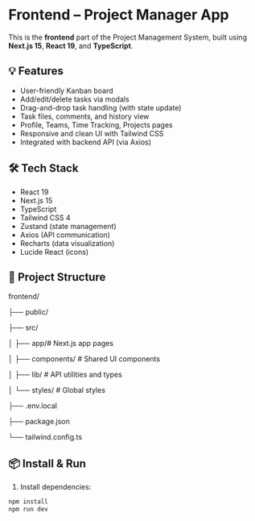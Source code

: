 # Frontend – Project Manager App

This is the **frontend** part of the Project Management System, built using **Next.js 15**, **React 19**, and **TypeScript**.



## 💡 Features

- User-friendly Kanban board
- Add/edit/delete tasks via modals
- Drag-and-drop task handling (with state update)
- Task files, comments, and history view
- Profile, Teams, Time Tracking, Projects pages
- Responsive and clean UI with Tailwind CSS
- Integrated with backend API (via Axios)

## 🛠️ Tech Stack

- React 19
- Next.js 15
- TypeScript
- Tailwind CSS 4
- Zustand (state management)
- Axios (API communication)
- Recharts (data visualization)
- Lucide React (icons)

## 📁 Project Structure


frontend/

├── public/

├── src/

│      ├── app/# Next.js app pages

│      ├── components/     # Shared UI components

│      ├── lib/            # API utilities and types

│      └── styles/         # Global styles

├── .env.local

├── package.json

└── tailwind.config.ts

## 📦 Install & Run

1. Install dependencies:

```bash
npm install
npm run dev
